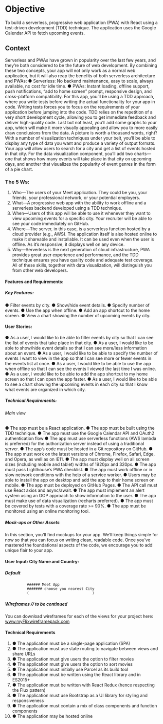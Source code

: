 # Objective
To build a serverless, progressive web application (PWA) with React using a
test-driven development (TDD) technique. The application uses the Google
Calendar API to fetch upcoming events.

## Context
Serverless and PWAs have grown in popularity over the last few years, and they’re both considered to
be the future of web development. By combining these two concepts, your app will not only work as a
normal web application, but it will also reap the benefits of both serverless architecture and PWAs:
● Serverless: No backend maintenance, easy to scale, always available, no cost for idle time.
● PWAs: Instant loading, offline support, push notifications, “add to home screen” prompt,
responsive design, and cross-platform compatibility.
For this app, you’ll be using a TDD approach, where you write tests before writing the actual
functionality for your app in code. Writing tests forces you to focus on the requirements of your
application before jumping into the code. TDD relies on the repetition of a very short development
cycle, allowing you to get immediate feedback and deliver high-quality code.
Last but not least, you’ll add some graphs to your app, which will make it more visually appealing and
allow you to more easily draw conclusions from the data. A picture is worth a thousand words, right?
With a number of visualization techniques under your belt, you’ll be able to display any type of data
you want and produce a variety of output formats. Your app will allow users to search for a city and
get a list of events hosted in that city. For the data visualization component, you’ll add two
charts—one that shows how many events will take place in that city on upcoming days, and another
that visualizes the popularity of event genres in the form of a pie chart.

### The 5 Ws:
1. Who—The users of your Meet application. They could be you, your friends, your professional
network, or your potential employers.
2. What—A progressive web app with the ability to work offline and a serverless backend
developed using a TDD technique.
3. When—Users of this app will be able to use it whenever they want to view upcoming events
for a specific city. Your recruiter will be able to see your code immediately on GitHub.
4. Where—The server, in this case, is a serverless function hosted by a cloud provider (e.g.,
AWS). The application itself is also hosted online to make it shareable and installable. It can
be used even when the user is offline. As it’s responsive, it displays well on any device.
5. Why—Serverless is the next generation of cloud infrastructure, PWA provides great user
experience and performance, and the TDD technique ensures you have quality code and
adequate test coverage. All of these skills, together with data visualization, will distinguish
you from other web developers.

#### Features and Requirements:
##### Key Features:
●  Filter events by city.
●  Show/hide event details.
●  Specify number of events.
●  Use the app when offline.
●  Add an app shortcut to the home screen.
●  View a chart showing the number of upcoming events by city.

#### User Stories:
●  As a user, I would like to be able to filter events by city so that I can see the list of events that
take place in that city.
●  As a user, I would like to be able to show/hide event details so that I can see more/less
information about an event.
●  As a user, I would like to be able to specify the number of events I want to view in the app so
that I can see more or fewer events in the events list at once.
●  As a user, I would like to be able to use the app when offline so that I can see the events I
viewed the last time I was online.
●  As a user, I would like to be able to add the app shortcut to my home screen so that I can
open the app faster.
●  As a user, I would like to be able to see a chart showing the upcoming events in each city so
that I know what events are organized in which city.

##### Technical Requirements:
###### Main view
●  The app must be a React application.
●  The app must be built using the TDD technique.
●  The app must use the Google Calendar API and OAuth2 authentication flow
●  The app must use serverless functions (AWS lambda is preferred) for the authorization server
instead of using a traditional server.
●  The app’s code must be hosted in a Git repository on GitHub.
●  The app must work on the latest versions of Chrome, Firefox, Safari, Edge, and Opera, as well
as on IE11.
●  The app must display well on all screen sizes (including mobile and tablet) widths of 1920px
and 320px.
●  The app must pass Lighthouse’s PWA checklist.
●  The app must work offline or in slow network conditions with the help of a service worker.
●  Users may be able to install the app on desktop and add the app to their home screen on
mobile.
●  The app must be deployed on GitHub Pages.
●  The API call must use React axios and async/await.
●  The app must implement an alert system using an OOP approach to show information to the
user.
●  The app must make use of data visualization (recharts preferred).
●  The app must be covered by tests with a coverage rate >= 90%.
●  The app must be monitored using an online monitoring tool.


##### Mock-ups or Other Assets
In this section, you’ll find mockups for your app. We’ll keep things simple for now so that you can
focus on writing clean, readable code. Once you’ve mastered the foundational aspects of the code, we
encourage you to add unique flair to your app.

#### User Input: City Name and Country:
##### Default
              ###### Meet App
              ####### choose you nearest City
              (                             )

##### Wireframes // to be continued
You can download wireframes for each of the views for your project here: www.myFlixwireframepack.com

#### Technical Requirements
1. ● The application must be a single-page application (SPA)
1. ● The application must use state routing to navigate between views and share URLs
1. ● The application must give users the option to filter movies
1. ● The application must give users the option to sort movies
1. ● The application must initially use Parcel as its build tool
1. ● The application must be written using the React library and in ES2015+
1. ● The application must be written with React Redux (hence respecting the Flux pattern)
1. ● The application must use Bootstrap as a UI library for styling and responsiveness
1. ● The application must contain a mix of class components and function components
1. ● The application may be hosted online
